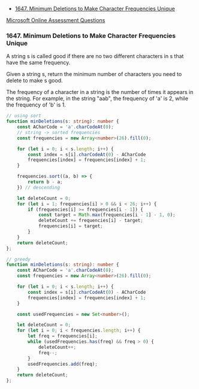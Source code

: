 - [1647. Minimum Deletions to Make Character Frequencies Unique](#1647-minimum-deletions-to-make-character-frequencies-unique)

[Microsoft Online Assessment Questions](https://leetcode.com/discuss/interview-question/398023/Microsoft-Online-Assessment-Questions)

### 1647. Minimum Deletions to Make Character Frequencies Unique

A string s is called good if there are no two different characters in s that have the same frequency.

Given a string s, return the minimum number of characters you need to delete to make s good.

The frequency of a character in a string is the number of times it appears in the string. For example, in the string "aab", the frequency of 'a' is 2, while the frequency of 'b' is 1.

```ts
// using sort
function minDeletions(s: string): number {
    const ACharCode = 'a'.charCodeAt(0);
    // string -> sorted frequencies
    const frequencies = new Array<number>(26).fill(0);

    for (let i = 0; i < s.length; i++) {
        const index = s[i].charCodeAt(0) - ACharCode
        frequencies[index] = frequencies[index] + 1;
    }

    frequencies.sort((a, b) => {
        return b - a;
    }) // descending

    let deleteCount = 0;
    for (let i = 1; frequencies[i] > 0 && i < 26; i++) {
        if (frequencies[i] >= frequencies[i - 1]) {
            const target = Math.max(frequencies[i - 1] - 1, 0);
            deleteCount += frequencies[i] - target;
            frequencies[i] = target;
        }
    }
    return deleteCount;
};
```

```ts
// greedy
function minDeletions(s: string): number {
    const ACharCode = 'a'.charCodeAt(0);
    const frequencies = new Array<number>(26).fill(0);

    for (let i = 0; i < s.length; i++) {
        const index = s[i].charCodeAt(0) - ACharCode
        frequencies[index] = frequencies[index] + 1;
    }

    const usedFrequencies = new Set<number>();

    let deleteCount = 0;
    for (let i = 0; i < frequencies.length; i++) {
        let freq = frequencies[i];
        while (usedFrequencies.has(freq) && freq > 0) {
            deleteCount++;
            freq--;
        }
        usedFrequencies.add(freq);
    }
    return deleteCount;
};
```